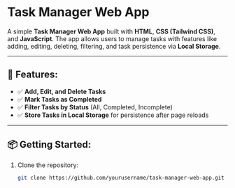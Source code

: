 # Task Manager Web App

A simple **Task Manager Web App** built with **HTML**, **CSS (Tailwind CSS)**, and **JavaScript**. The app allows users to manage tasks with features like adding, editing, deleting, filtering, and task persistence via **Local Storage**.

---

## 🚀 **Features:**
- ✅ **Add, Edit, and Delete Tasks**
- ✅ **Mark Tasks as Completed**
- ✅ **Filter Tasks by Status** (All, Completed, Incomplete)
- ✅ **Store Tasks in Local Storage** for persistence after page reloads

---

## 📦 **Getting Started:**
1. Clone the repository:
   ```bash
   git clone https://github.com/yourusername/task-manager-web-app.git
